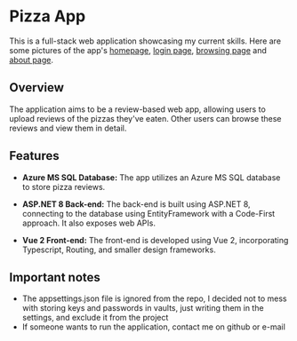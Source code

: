 # Pizza App

This is a full-stack web application showcasing my current skills.
Here are some pictures of the app's [homepage](https://imgur.com/bIYZMse), [login page](https://imgur.com/W6lA5ay), [browsing page](https://imgur.com/zGYwBFV) and [about page](https://imgur.com/5ZGgmF3). 

## Overview

The application aims to be a review-based web app, allowing users to upload reviews of the pizzas they've eaten. Other users can browse these reviews and view them in detail.

## Features

- **Azure MS SQL Database:** The app utilizes an Azure MS SQL database to store pizza reviews.

- **ASP.NET 8 Back-end:** The back-end is built using ASP.NET 8, connecting to the database using EntityFramework with a Code-First approach. It also exposes web APIs.

- **Vue 2 Front-end:** The front-end is developed using Vue 2, incorporating Typescript, Routing, and smaller design frameworks.

## Important notes
- The appsettings.json file is ignored from the repo, I decided not to mess with storing keys and passwords in vaults, just writing them in the settings, and exclude it from the project
- If someone wants to run the application, contact me on github or e-mail
